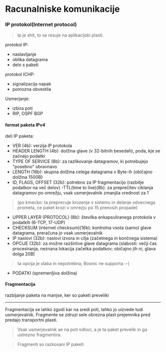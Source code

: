 # Racunalniske komunikacije

### IP protokol(Internet protocol)

>Ip je shit, to se resuje na aplikacijski plasti.

protokol IP:
- naslavljanje 
- oblika datagrama
- delo s paketi

protokol ICHP:
- signalizacija napak
- pomozna obvestila

Usmerjanje:
- izbira poti
- RIP, OSPF BGP

#### format paketa IPv4
deli IP paketa:
- VER (4b): verzija IP protokola
- HEADER LENGTH (4b): dolžina glave
(v 32-bitnih besedah), poda, kje se začnejo podatki
- TYPE OF SERVICE (8b): za razlikovanje datagramov, ki
potrebujejo "posebno" obravnavo
- LENGTH (16b): skupna dolžina celega datagrama v
Byte-ih (običajno dolžina 1500B)
- ID, FLAGS, OFFSET (32b): potrebno za IP
fragmentacijo (razbitje podatkov na več delov)
-TTL(time to live)(8b): za preprečitev ciklanja datagramov po
omrežju, vsak usmerjevalnik zmanjša vrednost za 1 
>(po kmecko: ta preprecuje krozenje v sistemu in delanje odvecnega prometa, ce paket krozi v omrezju po 15 prenosih propade)
- UPPER LAYER (PROTOCOL) (8b): številka
enkapsuliranega protokola v podatkih (6-TCP, 17-UDP)
- CHECKSUM (internet checksum)(16b): kontrolna vsota (samo) glave
datagrama, preračuna jo vsak usmerjevalnik
- IP naslovi (32b): naslovi izvora in cilja (začetnega in
končnega sistema)
- OPCIJE (32b): za možne razširitve glave datagrama
(slabosti: večji čas procesiranja, neznana lokacija
začetka podatkov; običajno jih ni, glava dolga 20B)
> ta opcija je slaba in nepotrebna, Bosnic ne supporta :-(
- PODATKI (spremenljiva dolžina)

#### Fragmentacija

razbijanje paketa na manjse, ker so paketi preveliki


---
Fragmentacija se lahko zgodi kar na sredi poti, lahko jo uizvede tudi usmerjevalnik.
Fragmente se zdruzi sele obrezna plast prejemnika pred predajo transportni plasti.
> Vsak usmerjevalnik se na poti odloci, a je ta paket prevelik in ga ustrezno fragmentira.

> Fragmenti so razkosani IP paketi
















